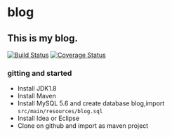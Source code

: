 # blog
## This is my blog.  
[![Build Status](https://travis-ci.org/ycrxun/blog.svg?branch=master)](https://travis-ci.org/ycrxun/blog)
[![Coverage Status](https://coveralls.io/repos/github/ycrxun/blog/badge.svg)](https://coveralls.io/github/ycrxun/blog)
### gitting  and started
- Install JDK1.8
- Install Maven
- Install MySQL 5.6 and create database blog,import `src/main/resources/blog.sql`
- Install Idea or Eclipse
- Clone on github and import as maven project
